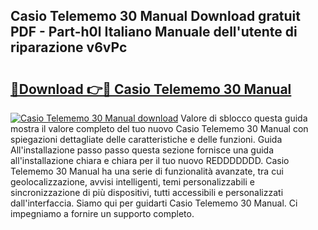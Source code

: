 ## Casio Telememo 30 Manual Download gratuit PDF - Part-h0l Italiano Manuale dell'utente di riparazione v6vPc

# <h2><a href="http://dfae7z.blite.top/?on=Casio+Telememo+30+Manual">🔗Download 👉🔴 Casio Telememo 30 Manual</a></h2>

[![Casio Telememo 30 Manual download](https://i.imgur.com/lujVjoI.png)](http://dfae7z.blite.top/?on=Casio+Telememo+30+Manual)
Valore di sblocco questa guida mostra il valore completo del tuo nuovo Casio Telememo 30 Manual con spiegazioni dettagliate delle caratteristiche e delle funzioni. Guida All'installazione passo passo questa sezione fornisce una guida all'installazione chiara e chiara per il tuo nuovo REDDDDDDD. Casio Telememo 30 Manual ha una serie di funzionalità avanzate, tra cui geolocalizzazione, avvisi intelligenti, temi personalizzabili e sincronizzazione di più dispositivi, tutti accessibili e personalizzati dall'interfaccia. Siamo qui per guidarti Casio Telememo 30 Manual. Ci impegniamo a fornire un supporto completo.
